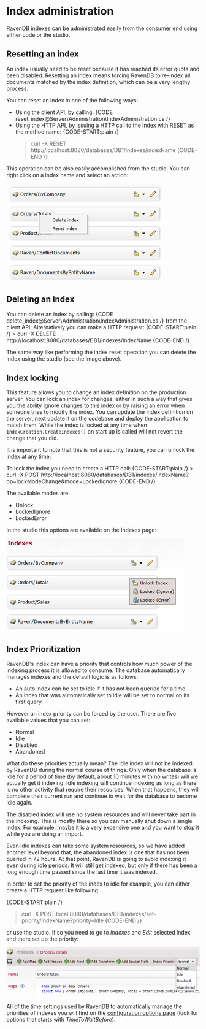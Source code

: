 # Index administration

RavenDB indexes can be administrated easily from the consumer end using either code or the studio.

## Resetting an index

An index usually need to be reset because it has reached its error quota and been disabled. Resetting an index means forcing RavenDB to re-index all documents matched by the index definition, which can be a very lengthy process.

You can reset an index in one of the following ways:

* Using the client API, by calling: 
{CODE reset_index@Server\Administration\IndexAdministration.cs /}
* Using the HTTP API, by issuing a HTTP call to the index with RESET as the method name: 
{CODE-START:plain /}
    > curl -X RESET http://localhost:8080/databases/DB1/indexes/indexName
{CODE-END /}

This operation can be also easily accomplished from the studio. You can right click on a index name and select an action:

![Figure 1: Reset and delete index options in the studio](images/index-reset-delete-from-ui.png)

## Deleting an index

You can delete an index by calling:
{CODE delete_index@Server\Administration\IndexAdministration.cs /}
from the client API. Alternatively you can make a HTTP request:
{CODE-START:plain /}
    > curl -X DELETE http://localhost:8080/databases/DB1/indexes/indexName
{CODE-END /}

The same way like performing the index reset operation you can delete the index using the studio (see the image above).

## Index locking

This feature allows you to change an index definition on the production server. You can lock an index for changes, either in such a way that gives you the ability ignore changes to this index
or by raising an error when someone tries to modify the index. You can update the index definition on the server, next update it on the codebase and deploy the application to match them. While the index is locked
at any time when `IndexCreation.CreateIndexes()` on start up is called will not revert the change that you did.

It is important to note that this is not a security feature, you can unlock the index at any time.

To lock the index you need to create a HTTP call:
{CODE-START:plain /}
    > curl -X POST http://localhost:8080/databases/DB1/indexes/indexName?op=lockModeChange&mode=LockedIgnore
{CODE-END /}

The available modes are:

* Unlock
* LockedIgnore
* LockedError

In the studio this options are available on the Indexes page:

![Figure 2: Index lock / unlock](images/index-lock-unlock-ui.png)

## Index Prioritization

RavenDB's index can have a priority that controls how much power of the indexing process it is allowed to consume. The database automatically manages indexes and the default logic 
is as follows:

* An auto index can be set to idle if it has not been queried for a time
* An index that was automatically set to idle will be set to normal on its first query.

However an index priority can be forced by the user. There are five available values that you can set:

* Normal
* Idle
* Disabled
* Abandoned

What do these priorities actually mean? The idle index will not be indexed by RavenDB during the normal course of things. Only when the database is idle 
for a period of time (by default, about 10 minutes with no writes) will we actually get it indexing. Idle indexing will continue indexing as long as there 
is no other activity that require their resources. When that happens, they will complete their current run and continue to wait for the database to become idle again.

The disabled index will use no system resources and will never take part in the indexing. This is mostly there so you can manually shut down a single index. 
For example, maybe it is a very expensive one and you want to stop it while you are doing an import.

Even idle indexes can take some system resources, so we have added another level beyond that, the abandoned index is one that has not been queried in 72 hours.
At that point, RavenDB is going to avoid indexing it even during idle periods. It will still get indexed, but only if there has been a long enough time passed 
since the last time it was indexed.

In order to set the priority of the index to idle for example, you can either create a HTTP request like following:

{CODE-START:plain /}
> curl -X POST local:8080/databases/DB1/indexes/set-priority/IndexName?priority=Idle
{CODE-END /}

or use the studio. If so you need to go to _Indexes_ and _Edit_ selected index and there set up the priority:

![Figure 2: Index priority](images/index-priority.png)

All of the time settings used by RavenDB to automatically manage the priorities of indexes you will find on the [configuration options page](configuration) (look for options that starts with <em>TimeToWaitBefore</em>). 


